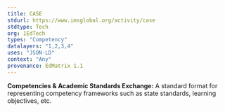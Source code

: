 ```yaml
---
title: CASE
stdurl: https://www.imsglobal.org/activity/case
stdtype: Tech
org: 1EdTech
types: "Competency"
datalayers: "1,2,3,4"
uses: "JSON-LD"
context: "Any"
provenance: EdMatrix 1.1
---
```

**Competencies & Academic Standards Exchange:** A standard format for representing competency frameworks such as state standards, learning objectives, etc.
